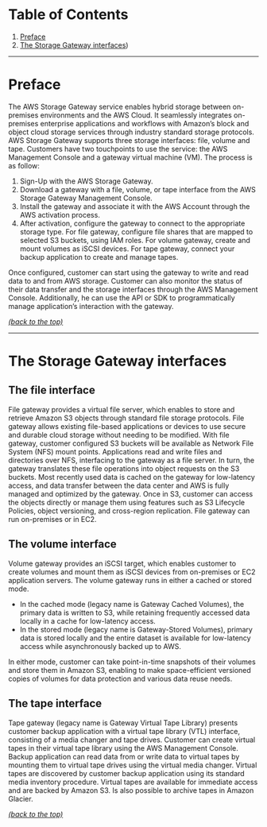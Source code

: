 # Table of Contents

1. [Preface](README.md#markdown-header-preface)
2. [The Storage Gateway interfaces](README.md#markdown-headerthe-storage-gateway-interfaces))

* * *

# Preface

The AWS Storage Gateway service enables hybrid storage between on-premises environments and the AWS Cloud. It seamlessly integrates on-premises enterprise applications and workflows with Amazon’s block and object cloud storage services through industry standard storage protocols. AWS Storage Gateway supports three storage interfaces: file, volume and tape. Customers have two touchpoints to use the service: the AWS Management Console and a gateway virtual machine (VM). The process is as follow:

1. Sign-Up with the AWS Storage Gateway.
2. Download a gateway with a file, volume, or tape interface from the AWS Storage Gateway Management Console.
3. Install the gateway and associate it with the AWS Account through the AWS activation process.
4. After activation, configure the gateway to connect to the appropriate storage type. For file gateway, configure file shares that are mapped to selected S3 buckets, using IAM roles. For volume gateway, create and mount volumes as iSCSI devices. For tape gateway, connect your backup application to create and manage tapes.

Once configured, customer can start using the gateway to write and read data to and from AWS storage. Customer can also monitor the status of their data transfer and the storage interfaces through the AWS Management Console. Additionally, he can use the API or SDK to programmatically manage application’s interaction with the gateway.

[*(back to the top)*](README.md#markdown-header-table-of-contents)

* * *

# The Storage Gateway interfaces

## The file interface

File gateway provides a virtual file server, which enables to store and retrieve Amazon S3 objects through standard file storage protocols. File gateway allows  existing file-based applications or devices to use secure and durable cloud storage without needing to be modified. With file gateway, customer configured S3 buckets will be available as Network File System (NFS) mount points. Applications read and write files and directories over NFS, interfacing to the gateway as a file server. In turn, the gateway translates these file operations into object requests on the S3 buckets. Most recently used data is cached on the gateway for low-latency access, and data transfer between the data center and AWS is fully managed and optimized by the gateway. Once in S3, customer can access the objects directly or manage them using features such as S3 Lifecycle Policies, object versioning, and cross-region replication. File gateway can run on-premises or in EC2.

## The volume interface

Volume gateway provides an iSCSI target, which enables customer to create volumes and mount them as iSCSI devices from on-premises or EC2 application servers. The volume gateway runs in either a cached or stored mode.

- In the cached mode (legacy name is Gateway Cached Volumes), the primary data is written to S3, while retaining frequently accessed data locally in a cache for low-latency access.
- In the stored mode (legacy name is Gateway-Stored Volumes), primary data is stored locally and the entire dataset is available for low-latency access while asynchronously backed up to AWS.

In either mode, customer can take point-in-time snapshots of their volumes and store them in Amazon S3, enabling to make space-efficient versioned copies of volumes for data protection and various data reuse needs.

## The tape interface

Tape gateway (legacy name is Gateway Virtual Tape Library) presents customer backup application with a virtual tape library (VTL) interface, consisting of a media changer and tape drives. Customer can create virtual tapes in their virtual tape library using the AWS Management Console. Backup application can read data from or write data to virtual tapes by mounting them to virtual tape drives using the virtual media changer. Virtual tapes are discovered by customer backup application using its standard media inventory procedure. Virtual tapes are available for immediate access and are backed by Amazon S3. Is also possible to archive tapes in Amazon Glacier.

[*(back to the top)*](README.md#markdown-header-table-of-contents)